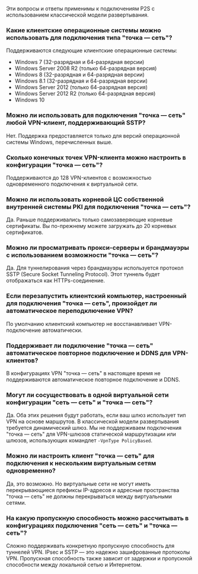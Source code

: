 Эти вопросы и ответы применимы к подключениям P2S с использованием классической модели развертывания.

### <a name="what-client-operating-systems-can-i-use-with-point-to-site"></a>Какие клиентские операционные системы можно использовать для подключения типа "точка — сеть"?

Поддерживаются следующие клиентские операционные системы:

* Windows 7 (32-разрядная и 64-разрядная версии)
* Windows Server 2008 R2 (только 64-разрядная версия)
* Windows 8 (32-разрядная и 64-разрядная версии)
* Windows 8.1 (32-разрядная и 64-разрядная версии)
* Windows Server 2012 (только 64-разрядная версия)
* Windows Server 2012 R2 (только 64-разрядная версия)
* Windows 10

### <a name="can-i-use-any-software-vpn-client-for-point-to-site-that-supports-sstp"></a>Можно ли использовать для подключения "точка — сеть" любой VPN-клиент, поддерживающий SSTP?

Нет. Поддержка предоставляется только для версий операционной системы Windows, перечисленных выше.

### <a name="how-many-vpn-client-endpoints-can-i-have-in-my-point-to-site-configuration"></a>Сколько конечных точек VPN-клиента можно настроить в конфигурации "точка — сеть"?

Поддерживаются до 128 VPN-клиентов с возможностью одновременного подключения к виртуальной сети.

### <a name="can-i-use-my-own-internal-pki-root-ca-for-point-to-site-connectivity"></a>Можно ли использовать корневой ЦС собственной внутренней системы PKI для подключения "точка — сеть"?

Да. Раньше поддерживались только самозаверяющие корневые сертификаты. Вы по-прежнему можете загружать до 20 корневых сертификатов.

### <a name="can-i-traverse-proxies-and-firewalls-using-point-to-site-capability"></a>Можно ли просматривать прокси-серверы и брандмауэры с использованием возможности "точка — сеть"?

Да. Для туннелирования через брандмауэры используется протокол SSTP (Secure Socket Tunneling Protocol). Этот туннель будет отображаться как HTTPs-соединение.

### <a name="if-i-restart-a-client-computer-configured-for-point-to-site-will-the-vpn-automatically-reconnect"></a>Если перезапустить клиентский компьютер, настроенный для подключения "точка — сеть", произойдет ли автоматическое переподключение VPN?

По умолчанию клиентский компьютер не восстанавливает VPN-подключение автоматически.

### <a name="does-point-to-site-support-auto-reconnect-and-ddns-on-the-vpn-clients"></a>Поддерживает ли подключение "точка — сеть" автоматическое повторное подключение и DDNS для VPN-клиентов?

В конфигурациях VPN "точка — сеть" в настоящее время не поддерживаются автоматическое повторное подключение и DDNS.

### <a name="can-i-have-site-to-site-and-point-to-site-configurations-coexist-for-the-same-virtual-network"></a>Могут ли сосуществовать в одной виртуальной сети конфигурации "сеть — сеть" и "точка — сеть"?

Да. Оба этих решения будут работать, если ваш шлюз использует тип VPN на основе маршрутов. В классической модели развертывания требуется динамический шлюз. Мы не поддерживаем подключения "точка — сеть" для VPN-шлюзов статической маршрутизации или шлюзов, использующих командлет `-VpnType PolicyBased`.

### <a name="can-i-configure-a-point-to-site-client-to-connect-to-multiple-virtual-networks-at-the-same-time"></a>Можно ли настроить клиент "точка — сеть" для подключения к нескольким виртуальным сетям одновременно?

Да, это возможно. Но виртуальные сети не могут иметь перекрывающиеся префиксы IP-адресов и адресные пространства "точка — сеть" не должны перекрываться между виртуальными сетями.

### <a name="how-much-throughput-can-i-expect-through-site-to-site-or-point-to-site-connections"></a>На какую пропускную способность можно рассчитывать в конфигурациях подключения "сеть — сеть" и "точка — сеть"?

Сложно поддерживать конкретную пропускную способность для туннелей VPN. IPsec и SSTP — это надежно зашифрованные протоколы VPN. Пропускная способность также зависит от задержки и пропускной способности между локальной сетью и Интернетом.
